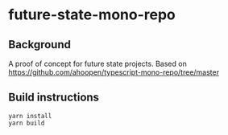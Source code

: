 # future-state-mono-repo

## Background

A proof of concept for future state projects. Based on https://github.com/ahoopen/typescript-mono-repo/tree/master

## Build instructions

```
yarn install
yarn build
```

